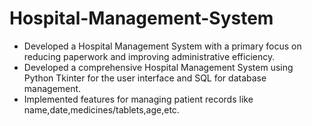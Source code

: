 # Hospital-Management-System

* Developed a Hospital Management System with a primary focus on reducing paperwork and improving administrative efficiency.
* Developed a comprehensive Hospital Management System using Python Tkinter for the user interface and SQL for database management.
* Implemented features for managing patient records like name,date,medicines/tablets,age,etc.
